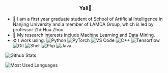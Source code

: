 ### <p align="center">Yali🍐</p>
 
- 🏢 I am a first year graduate student of School of Artificial Intelligence in Nanjing University and a member of LAMDA Group, which is led by professor Zhi-Hua Zhou.
- 🔭 My research interests include Machine Learning and Data Mining.
- ⚙️ I work using: 	  ![Python](https://img.shields.io/badge/-Python-8fcfd1?style=plastic&logo=Python)
![PyTorch](https://img.shields.io/badge/-PyTorch-EE4C2C?style=plastic&logo=pytorch)
  ![VS Code](https://img.shields.io/badge/-VS%20Code-007ACC?style=plastic&logo=visual-studio-code)
![C++](https://img.shields.io/badge/-C++-00599C?style=plastic&logo=cplusplus)
 ![Tensorflow](https://img.shields.io/badge/-Tensorflow-FF6F00?style=plastic&logo=tensorflow)
  ![Git](https://img.shields.io/badge/-Git-black?style=plastic&logo=git)
  ![Shell](https://img.shields.io/badge/-Shell-blasck?style=plastic&logo=Shell)
![Php](https://img.shields.io/badge/-php-394989?style=plastic&logo=php) 
![Java](https://img.shields.io/badge/-java-3f4441?style=plastic&logo=java)

![Github Stats](https://github-readme-stats.vercel.app/api?username=liliyae&show_icons=true&count_private=true)

![Most Used Languages](https://github-readme-stats.vercel.app/api/top-langs/?username=liliyae&layout=compact)


